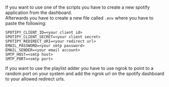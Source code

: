 If you want to use one of the scripts you have to create a new spotify application from the dashboard. <br>
Afterwards you have to create a new file called `.env` where you have to paste the following:

```
SPOTIPY_CLIENT_ID=<your client id>
SPOTIPY_CLIENT_SECRET=<your client secret>
SPOTIPY_REDIRECT_URI=<your redirect url>
EMAIL_PASSWORD=<your smtp password>
EMAIL_SENDER=<your email account>
SMTP_HOST=<smtp host>
SMTP_PORT=<smtp port>
```

If you want to use the playlist adder you have to use ngrok to point to a random port on your system and add the ngrok url on the spotify dashboard to your allowed redirect urls.